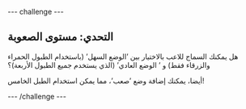 \--- challenge \---

## التحدي: مستوى الصعوبة

هل يمكنك السماج للاعب بالاختيار بين ’الوضع السهل’ (باستخدام الطبول الحمراء والزرقاء فقط) و ’ الوضع العادي’ (الذي يستخدم جميع الطبول الأربعة)؟

أيضا، يمكنك إضافة وضع ’صعب’، مما يمكن استخدام الطبل الخامس!

\--- /challenge \---